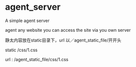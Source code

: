 agent_server
============

A simple agent server




agent any website you can access the site via you own server



静太内容放在static目录下，url 以／agent_static_file/开开头

  static
     /css/1.css

  url :    /agent_static_file/css/1.css